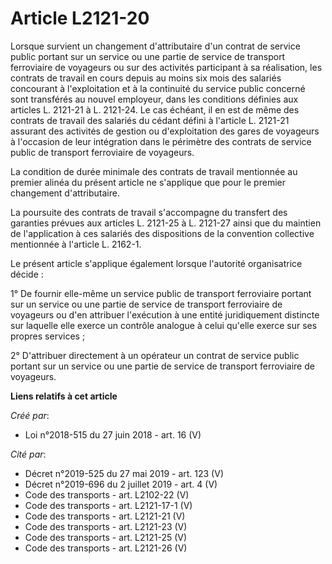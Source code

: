 # Article L2121-20

Lorsque survient un changement d'attributaire d'un contrat de service public portant sur un service ou une partie de service
de transport ferroviaire de voyageurs ou sur des activités participant à sa réalisation, les contrats de travail en cours
depuis au moins six mois des salariés concourant à l'exploitation et à la continuité du service public concerné sont
transférés au nouvel employeur, dans les conditions définies aux articles L. 2121-21 à L. 2121-24. Le cas échéant, il en est
de même des contrats de travail des salariés du cédant défini à l'article L. 2121-21 assurant des activités de gestion ou
d'exploitation des gares de voyageurs à l'occasion de leur intégration dans le périmètre des contrats de service public de
transport ferroviaire de voyageurs.

La condition de durée minimale des contrats de travail mentionnée au premier alinéa du présent article ne s'applique que pour
le premier changement d'attributaire.

La poursuite des contrats de travail s'accompagne du transfert des garanties prévues aux articles L. 2121-25 à L. 2121-27
ainsi que du maintien de l'application à ces salariés des dispositions de la convention collective mentionnée à l'article L.
2162-1.

Le présent article s'applique également lorsque l'autorité organisatrice décide :

1° De fournir elle-même un service public de transport ferroviaire portant sur un service ou une partie de service de
transport ferroviaire de voyageurs ou d'en attribuer l'exécution à une entité juridiquement distincte sur laquelle elle
exerce un contrôle analogue à celui qu'elle exerce sur ses propres services ;

2° D'attribuer directement à un opérateur un contrat de service public portant sur un service ou une partie de service de
transport ferroviaire de voyageurs.

**Liens relatifs à cet article**

_Créé par_:

  - Loi n°2018-515 du 27 juin 2018 - art. 16 (V)

_Cité par_:

  - Décret n°2019-525 du 27 mai 2019 - art. 123 (V)
  - Décret n°2019-696 du 2 juillet 2019 - art. 4 (V)
  - Code des transports - art. L2102-22 (V)
  - Code des transports - art. L2121-17-1 (V)
  - Code des transports - art. L2121-21 (V)
  - Code des transports - art. L2121-23 (V)
  - Code des transports - art. L2121-25 (V)
  - Code des transports - art. L2121-26 (V)
